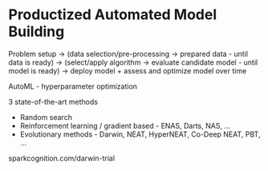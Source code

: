 # Productized Automated Model Building

Problem setup -> (data selection/pre-processing -> prepared data - until
data is ready) ->
(select/apply algorithm -> evaluate candidate model - until model is ready) 
-> deploy model
    + assess and optimize model over time

AutoML - hyperparameter optimization

3 state-of-the-art methods
- Random search
- Reinforcement learning / gradient based - ENAS, Darts, NAS, ...
- Evolutionary methods - Darwin, NEAT, HyperNEAT, Co-Deep NEAT, PBT, ...

sparkcognition.com/darwin-trial
